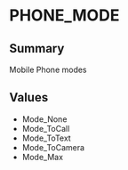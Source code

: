 # PHONE_MODE

## Summary
Mobile Phone modes

## Values
* Mode_None
* Mode_ToCall
* Mode_ToText
* Mode_ToCamera
* Mode_Max